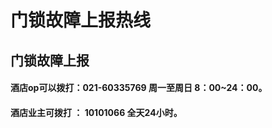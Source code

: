 # 门锁故障上报热线



## 门锁故障上报

#### 酒店op可以拨打：021-60335769 周一至周日 8：00~24：00。

#### 酒店业主可拨打 ： 10101066 全天24小时。                                                                                                                          





